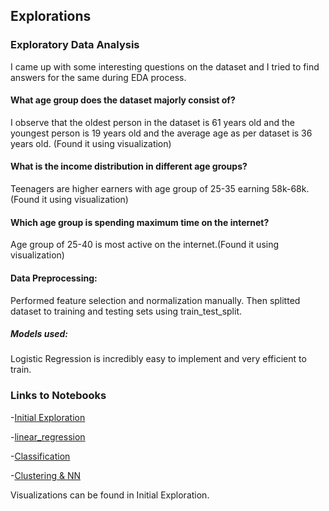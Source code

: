 ## Explorations

### Exploratory Data Analysis
I came up with some interesting questions on the dataset and I tried to find answers for the same during EDA process.

#### What age group does the dataset majorly consist of?
I observe that the oldest person in the dataset is 61 years old and the youngest person is 19 years old and the average age as per dataset is 36 years old.
(Found it using visualization)
#### What is the income distribution in different age groups?
Teenagers are higher earners with age group of 25-35 earning 58k-68k.(Found it using visualization)
#### Which age group is spending maximum time on the internet?
Age group of 25-40 is most active on the internet.(Found it using visualization)
#### Data Preprocessing:
Performed feature selection and normalization manually. Then splitted dataset to training and testing sets using train_test_split. 
##### Models used:
Logistic Regression is incredibly easy to implement and very efficient to train. 


### Links to Notebooks
-[Initial Exploration](initial_exploration-2.ipynb)

-[linear_regression](linear_regression-2.ipynb)

-[Classification](classification-2.ipynb)

-[Clustering & NN](clustering-2.ipynb)

Visualizations can be found in Initial Exploration.
